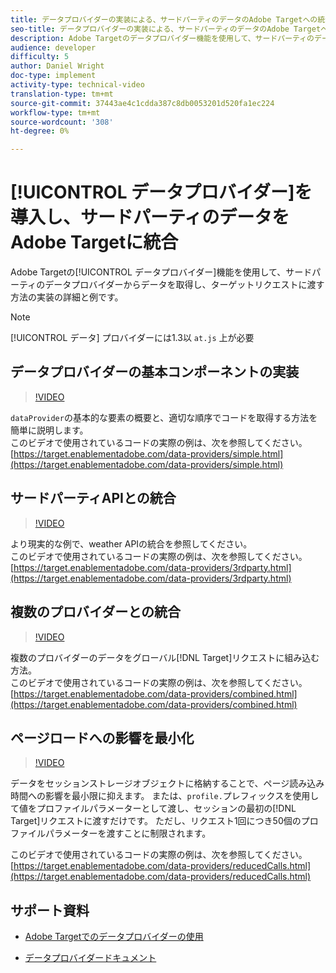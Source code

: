 ```yaml
---
title: データプロバイダーの実装による、サードパーティのデータのAdobe Targetへの統合
seo-title: データプロバイダーの実装による、サードパーティのデータのAdobe Targetへの統合
description: Adobe Targetのデータプロバイダー機能を使用して、サードパーティのデータプロバイダーからデータを取得し、ターゲットリクエストに渡す方法の実装の詳細と例です。
audience: developer
difficulty: 5
author: Daniel Wright
doc-type: implement
activity-type: technical-video
translation-type: tm+mt
source-git-commit: 37443ae4c1cdda387c8db0053201d520fa1ec224
workflow-type: tm+mt
source-wordcount: '308'
ht-degree: 0%

---
```



# [!UICONTROL データプロバイダー]を導入し、サードパーティのデータをAdobe Targetに統合

Adobe Targetの[!UICONTROL データプロバイダー]機能を使用して、サードパーティのデータプロバイダーからデータを取得し、ターゲットリクエストに渡す方法の実装の詳細と例です。

>[!NOTE]
>
>[!UICONTROL データ] プロバイダーには1.3以 `at.js` 上が必要

## データプロバイダーの基本コンポーネントの実装

>[!VIDEO](https://video.tv.adobe.com/v/22348/?quality=12)

`dataProvider`の基本的な要素の概要と、適切な順序でコードを取得する方法を簡単に説明します。\
このビデオで使用されているコードの実際の例は、次を参照してください。
[https://target.enablementadobe.com/data-providers/simple.html](https://target.enablementadobe.com/data-providers/simple.html)

## サードパーティAPIとの統合

>[!VIDEO](https://video.tv.adobe.com/v/22345/)

より現実的な例で、weather APIの統合を参照してください。\
このビデオで使用されているコードの実際の例は、次を参照してください。
[https://target.enablementadobe.com/data-providers/3rdparty.html](https://target.enablementadobe.com/data-providers/3rdparty.html)

## 複数のプロバイダーとの統合

>[!VIDEO](https://video.tv.adobe.com/v/22346/)

複数のプロバイダーのデータをグローバル[!DNL Target]リクエストに組み込む方法。\
このビデオで使用されているコードの実際の例は、次を参照してください。
[https://target.enablementadobe.com/data-providers/combined.html](https://target.enablementadobe.com/data-providers/combined.html)

## ページロードへの影響を最小化

>[!VIDEO](https://video.tv.adobe.com/v/22347/)

データをセッションストレージオブジェクトに格納することで、ページ読み込み時間への影響を最小限に抑えます。 または、`profile.`プレフィックスを使用して値をプロファイルパラメーターとして渡し、セッションの最初の[!DNL Target]リクエストに渡すだけです。 ただし、リクエスト1回につき50個のプロファイルパラメーターを渡すことに制限されます。

このビデオで使用されているコードの実際の例は、次を参照してください。[https://target.enablementadobe.com/data-providers/reducedCalls.html](https://target.enablementadobe.com/data-providers/reducedCalls.html)

## サポート資料

* [Adobe Targetでのデータプロバイダーの使用](use-data-providers-to-integrate-third-party-data.md)

* [データプロバイダードキュメント](https://docs.adobe.com/content/help/en/target/using/implement-target/client-side/functions-overview/targetgobalsettings.html#data-providers)